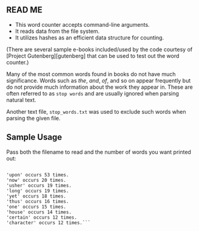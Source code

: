 ## READ ME
* This word counter accepts command-line arguments.
* It reads data from the file system.
* It utilizes hashes as an efficient data structure for counting.

(There are several sample e-books included/used by the code courtesy of [Project Gutenberg][gutenberg] that can be used to test out the word counter.)


Many of the most common words found in books do not have much significance. Words such as *the*, *and*, *of*, and so on appear frequently but do not provide much information about the work they appear in. These are often referred to as `stop words` and are usually ignored when parsing natural text.

Another text file, `stop_words.txt` was used to exclude such words when parsing the given file.

## Sample Usage

Pass both the filename to read and the number of words you want printed out:

```$ ruby word_counter.rb poe_usher.txt 10

'upon' occurs 53 times.
'now' occurs 20 times.
'usher' occurs 19 times.
'long' occurs 19 times.
'yet' occurs 18 times.
'thus' occurs 16 times.
'one' occurs 15 times.
'house' occurs 14 times.
'certain' occurs 12 times.
'character' occurs 12 times.```
